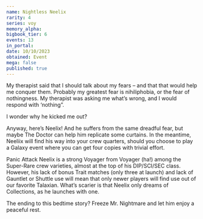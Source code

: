 ```yaml
---
name: Nightless Neelix
rarity: 4
series: voy
memory_alpha:
bigbook_tier: 6
events: 13
in_portal:
date: 10/10/2023
obtained: Event
mega: false
published: true
---
```


My therapist said that I should talk about my fears – and that that would help me conquer them. Probably my greatest fear is nihiliphobia, or the fear of nothingness. My therapist was asking me what’s wrong, and I would respond with ‘nothing”.

I wonder why he kicked me out?

Anyway, here’s Neelix! And he suffers from the same dreadful fear, but maybe The Doctor can help him replicate some curtains. In the meantime, Neeliix will find his way into your crew quarters, should you choose to play a Galaxy event where you can get four copies with trivial effort.

Panic Attack Neelix is a strong Voyager from Voyager (ha!) among the Super-Rare crew varieties, almost at the top of his DIP/SCI/SEC class. However, his lack of bonus Trait matches (only three at launch) and lack of Gauntlet or Shuttle use will mean that only newer players will find use out of our favorite Talaxian. What’s scarier is that Neelix only dreams of Collections, as he launches with one.

The ending to this bedtime story? Freeze Mr. Nightmare and let him enjoy a peaceful rest.
